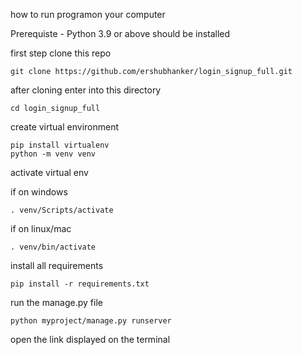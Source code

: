 
how to run programon your computer

Prerequiste - Python 3.9 or above should be installed

first step 
clone this repo

```
git clone https://github.com/ershubhanker/login_signup_full.git
```

after cloning
enter into this directory
```
cd login_signup_full
```

create virtual environment
```
pip install virtualenv
python -m venv venv
```

activate virtual env

if on windows
```
. venv/Scripts/activate
```

if on linux/mac
```
. venv/bin/activate
```

install all requirements
```
pip install -r requirements.txt
```

run the manage.py file
```
python myproject/manage.py runserver
```

open the link displayed on the terminal 